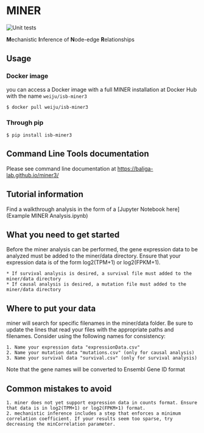 # MINER

![Unit tests](https://github.com/baliga-lab/miner3/actions/workflows/python-test.yml/badge.svg)

**M**echanistic **I**nference of **N**ode-edge **R**elationships

## Usage

### Docker image

you can access a Docker image with a full MINER installation at  Docker Hub with the name ```weiju/isb-miner3```

```
$ docker pull weiju/isb-miner3
```

### Through pip

```
$ pip install isb-miner3
```

## Command Line Tools documentation

Please see command line documentation at https://baliga-lab.github.io/miner3/

## Tutorial information

Find a walkthrough analysis in the form of a [Jupyter Notebook here](Example MINER Analysis.ipynb)

## What you need to get started

Before the miner analysis can be performed, the gene expression data to be analyzed must be added to the miner/data directory. Ensure that your expression data is of the form log2(TPM+1) or log2(FPKM+1).

	* If survival analysis is desired, a survival file must added to the miner/data directory
	* If causal analysis is desired, a mutation file must added to the miner/data directory

## Where to put your data

miner will search for specific filenames in the miner/data folder. Be sure to update the lines that read your files with the appropriate paths and filenames. Consider using the following names for consistency:

	1. Name your expression data "expressionData.csv"
    2. Name your mutation data "mutations.csv" (only for causal analysis)
    3. Name your survival data "survival.csv" (only for survival analysis)

Note that the gene names will be converted to Ensembl Gene ID format

## Common mistakes to avoid

	1. miner does not yet support expression data in counts format. Ensure that data is in log2(TPM+1) or log2(FPKM+1) format.
	2. mechanistic inference includes a step that enforces a minimum correlation coefficient. If your results seem too sparse, try decreasing the minCorrelation parameter.
